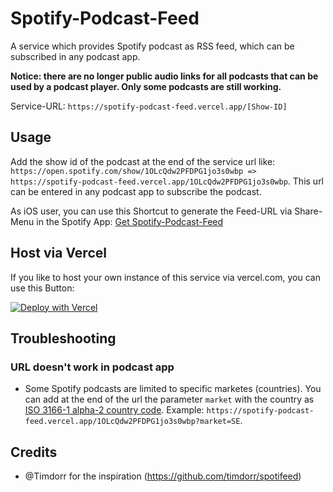 # Spotify-Podcast-Feed

A service which provides Spotify podcast as RSS feed, which can be subscribed in any podcast app.

**Notice: there are no longer public audio links for all podcasts that can be used by a podcast player. Only some podcasts are still working.**

Service-URL: `https://spotify-podcast-feed.vercel.app/[Show-ID]`

## Usage

Add the show id of the podcast at the end of the service url like: `https://open.spotify.com/show/1OLcQdw2PFDPG1jo3s0wbp => https://spotify-podcast-feed.vercel.app/1OLcQdw2PFDPG1jo3s0wbp`.
This url can be entered in any podcast app to subscribe the podcast.

As iOS user, you can use this Shortcut to generate the Feed-URL via Share-Menu in the Spotify App: [Get Spotify-Podcast-Feed](https://www.icloud.com/shortcuts/759b8278b3794838bb5b9cd7ad3f343d)

## Host via Vercel
If you like to host your own instance of this service via vercel.com, you can use this Button:

[![Deploy with Vercel](https://vercel.com/button)](https://vercel.com/new/git/external?repository-url=https%3A%2F%2Fgithub.com%2FThisIsBenny%2FSpotify-Podcast-Feed)

## Troubleshooting
### URL doesn't work in podcast app
* Some Spotify podcasts are limited to specific marketes (countries). You can add at the end of the url the parameter `market` with the country as [ ISO 3166-1 alpha-2 country code](https://en.wikipedia.org/wiki/ISO_3166-1_alpha-2). Example: `https://spotify-podcast-feed.vercel.app/1OLcQdw2PFDPG1jo3s0wbp?market=SE`.

## Credits
* @Timdorr for the inspiration (https://github.com/timdorr/spotifeed)
